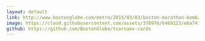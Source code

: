 ```yaml
---
layout: default
link: http://www.bostonglobe.com/metro/2015/03/03/boston-marathon-bombing-trial-witnesses-and-exhibits/TNLn7fn2CJ5GbC7jxEMBwM/story.html
image: https://cloud.githubusercontent.com/assets/370976/6469123/e6a74122-c1a7-11e4-982a-4d04dbc429eb.jpg
github: https://github.com/BostonGlobe/tsarnaev-cards
---
```




